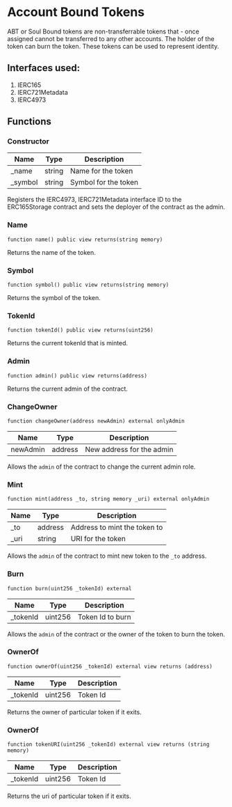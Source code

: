 # Account Bound Tokens

<p> ABT or Soul Bound tokens are non-transferrable tokens that - once assigned cannot be transferred to any other accounts. The holder of the token can burn the token. These tokens can be used to represent identity.</p>

## Interfaces used:

1.  IERC165
2.  IERC721Metadata
3.  IERC4973

## Functions

### Constructor

| Name     | Type   | Description          |
| -------- | ------ | -------------------- |
| \_name   | string | Name for the token   |
| \_symbol | string | Symbol for the token |

<p> Registers the IERC4973, IERC721Metadata interface ID to the ERC165Storage contract and sets the deployer of the contract as the admin. </p>

### Name

```solidity
function name() public view returns(string memory)
```

Returns the name of the token.

### Symbol

```solidity
function symbol() public view returns(string memory)
```

Returns the symbol of the token.

### TokenId

```solidity
function tokenId() public view returns(uint256)
```

Returns the current tokenId that is minted.

### Admin

```solidity
function admin() public view returns(address)
```

Returns the current admin of the contract.

### ChangeOwner

```solidity
function changeOwner(address newAdmin) external onlyAdmin
```

| Name     | Type    | Description               |
| -------- | ------- | ------------------------- |
| newAdmin | address | New address for the admin |

Allows the `admin` of the contract to change the current admin role.

### Mint

```solidity
function mint(address _to, string memory _uri) external onlyAdmin
```

| Name  | Type    | Description                  |
| ----- | ------- | ---------------------------- |
| \_to  | address | Address to mint the token to |
| \_uri | string  | URI for the token            |

Allows the `admin` of the contract to mint new token to the `_to` address.

### Burn

```solidity
function burn(uint256 _tokenId) external
```

| Name      | Type    | Description      |
| --------- | ------- | ---------------- |
| \_tokenId | uint256 | Token Id to burn |

Allows the `admin` of the contract or the owner of the token to burn the token.

### OwnerOf

```solidity
function ownerOf(uint256 _tokenId) external view returns (address)
```

| Name      | Type    | Description |
| --------- | ------- | ----------- |
| \_tokenId | uint256 | Token Id    |

Returns the owner of particular token if it exits.

### OwnerOf

```solidity
function tokenURI(uint256 _tokenId) external view returns (string memory)
```

| Name      | Type    | Description |
| --------- | ------- | ----------- |
| \_tokenId | uint256 | Token Id    |

Returns the uri of particular token if it exits.
